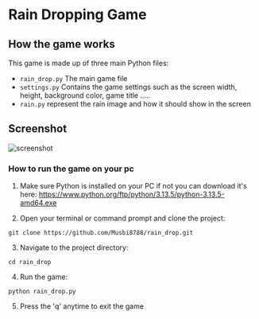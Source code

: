 # Rain Dropping Game

## How the game works
This game is made up of three main Python files:
- ``` rain_drop.py ``` The main game file
- ``` settings.py ``` Contains the game settings such as the screen width, height, background color, game title .....
- ``` rain.py ``` represent the rain image and how it should show in the screen

## Screenshot
![screenshot](images/images.png)


### How to run the game on your pc

 1. Make sure  Python is installed on your PC if not you can download it's here: https://www.python.org/ftp/python/3.13.5/python-3.13.5-amd64.exe 

 2. Open your terminal or command prompt and clone the project:

  ``` git clone https://github.com/Musbi8788/rain_drop.git ```


 3. Navigate to the project directory:

  ``` cd rain_drop ``` 


 4. Run the game:
 
  ``` python rain_drop.py ```


 5. Press the 'q' anytime to exit the game
   
   
